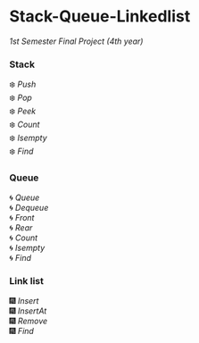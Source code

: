 # Stack-Queue-Linkedlist
_1st Semester Final Project (4th year)_

### Stack ####
:snowflake: _Push_ <br>
:snowflake: _Pop_ <br>
:snowflake: _Peek_  <br>
:snowflake: _Count_ <br>
:snowflake: _Isempty_ <br>
:snowflake: _Find_  <br>
### Queue ###
:cyclone: _Queue_ <br>
:cyclone: _Dequeue_ <br>
:cyclone: _Front_ <br>
:cyclone: _Rear_  <br>
:cyclone: _Count_ <br>
:cyclone: _Isempty_ <br>
:cyclone: _Find_  <br>
### Link list ###
:fireworks: _Insert_  <br>
:fireworks: _InsertAt_  <br>
:fireworks: _Remove_  <br>
:fireworks: _Find_  <br>


